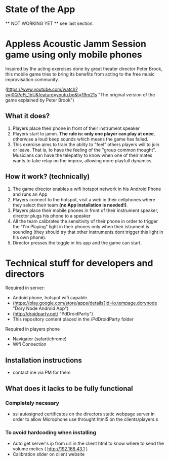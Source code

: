 
# State of the App 

** NOT WORKING YET ** see last section.

# Appless Acoustic Jamm Session game using only mobile phones

Inspired by the acting exercises done by great theater director Peter Brook, this mobile game tries to bring its benefits from acting to the free music improvisation community.

(https://www.youtube.com/watch?v=j0Q7eFj_1bU&feature=youtu.be&t=19m21s "The original version of the game explained by Peter Brook")

## What it does? 

1. Players place their phone in front of their instrument speaker
2. Players start to jamm. **The rule is: only one player can play at once**, otherwise a loud beep sounds which means the game has failed.
3. This exercise aims to train the ablity to "feel" others players will to join or leave. That is, to have the feeling of the "group common thought". Musicians can have the telepathy to know when one of their mates wants to take relay on the improv, allowing more playfull dynamics.

## How it work? (technically)

1. The game director enables a wifi hotspot network in his Android Phone and runs an App
2. Players connect to the hotspot, visit a web in their cellphones where they select their team **(no App installation is needed!)**.
3. Players place their mobile phones in front of their instrument speaker, director plugs his phone to a speaker
5. All the team calibrates the sensitivity of their phone in order to trigger the "I'm Playing" light in their phones only when their istrument is sounding (they should try that other instruments dont trigger this light in his own phone).
6. Director presses the toggle in his app and the game can start.


# Technical stuff for developers and directors

Required in server:
* Andoid phone, hotspot wifi capable.
* (https://play.google.com/store/apps/details?id=io.tempage.dorynode "Dory Node Android App")
* (http://droidparty.net/ "PdDroidParty") 
* This repository content placed in the /PdDroidParty folder

Required in players phone
* Navigator (safari/chrome)
* Wifi Connection


## Installation instructions
 * contact me via PM for them


## What does it lacks to be fully functional

### Completely necesary
* ssl autosigned certificates on the directors static webpage server in order to allow Microphone use throught html5 on the clients/players.s

### To avoid hardcoding when installing
* Auto get server's ip from url in the client html to know where to send the volume metics ( http://192.168.43.1 ) 
* Calibration slider on client website 
